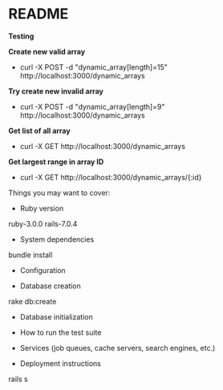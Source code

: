 # README

**Testing**

**Create new valid array**
+ curl -X POST -d "dynamic_array[length]=15" http://localhost:3000/dynamic_arrays

**Try create new invalid array**
+ curl -X POST -d "dynamic_array[length]=9" http://localhost:3000/dynamic_arrays

**Get list of all array**

+ curl -X GET http://localhost:3000/dynamic_arrays

**Get largest range in array ID**
+ curl -X GET http://localhost:3000/dynamic_arrays/{:id}

Things you may want to cover:

* Ruby version

ruby-3.0.0 rails-7.0.4

* System dependencies

bundle install

* Configuration



* Database creation

rake db:create

* Database initialization

* How to run the test suite

* Services (job queues, cache servers, search engines, etc.)

* Deployment instructions

rails s
